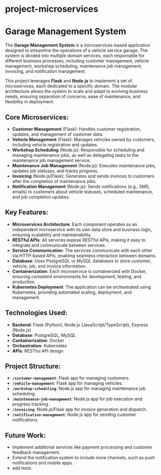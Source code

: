 # project-microservices

# Garage Management System

The **Garage Management System** is a microservices-based application designed to streamline the operations of a vehicle service garage. The system is divided into multiple domain services, each responsible for different business processes, including customer management, vehicle management, workshop scheduling, maintenance job management, invoicing, and notification management.

This project leverages **Flask** and **Node.js** to implement a set of microservices, each dedicated to a specific domain. The modular architecture allows the system to scale and adapt to evolving business needs, ensuring separation of concerns, ease of maintenance, and flexibility in deployment.

## Core Microservices:

- **Customer Management** (Flask): Handles customer registration, updates, and management of customer data.
- **Vehicle Management** (Flask): Manages vehicles owned by customers, including vehicle registration and updates.
- **Workshop Scheduling** (Node.js): Responsible for scheduling and managing maintenance jobs, as well as delegating tasks to the maintenance job management service.
- **Maintenance Job Management** (Node.js): Executes maintenance jobs, updates job statuses, and tracks progress.
- **Invoicing** (Node.js/Flask): Generates and sends invoices to customers after the completion of maintenance jobs.
- **Notification Management** (Node.js): Sends notifications (e.g., SMS, emails) to customers about vehicle statuses, scheduled maintenance, and job completion updates.

## Key Features:

- **Microservices Architecture**: Each component operates as an independent microservice with its own data store and business logic, ensuring scalability and maintainability.
- **RESTful APIs**: All services expose RESTful APIs, making it easy to integrate and communicate between services.
- **Service Communication**: The services communicate with each other via HTTP-based APIs, enabling seamless interaction between domains.
- **Database**: Uses PostgreSQL or MySQL databases to store customer, vehicle, job, and invoice information.
- **Containerization**: Each microservice is containerized with Docker, ensuring consistent environments for development, testing, and production.
- **Kubernetes Deployment**: The application can be orchestrated using Kubernetes, providing automated scaling, deployment, and management.

## Technologies Used:

- **Backend**: Flask (Python), Node.js (JavaScript/TypeScript), Express (Node.js)
- **Database**: PostgreSQL, MySQL
- **Containerization**: Docker
- **Orchestration**: Kubernetes
- **APIs**: RESTful API design

## Project Structure:

- **`/customer-management`**: Flask app for managing customers.
- **`/vehicle-management`**: Flask app for managing vehicles.
- **`/workshop-scheduling`**: Node.js app for managing maintenance job scheduling.
- **`/maintenance-job-management`**: Node.js app for job execution and progress tracking.
- **`/invoicing`**: Node.js/Flask app for invoice generation and dispatch.
- **`/notification-management`**: Node.js app for sending customer notifications.

## Future Work:

- Implement additional services like payment processing and customer feedback management.
- Extend the notification system to include more channels, such as push notifications and mobile apps.
- add tests.

